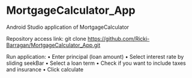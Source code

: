 # MortgageCalculator_App
Android Studio application of MortgageCalculator

Repository access link: git clone https://github.com/Ricki-Barragan/MortgageCalculator_App.git

Run application: 
•	Enter principal (loan amount)
•	Select interest rate by sliding seekBar
•	Select a loan term 
•	Check if you want to include taxes and insurance 
•	Click calculate 
